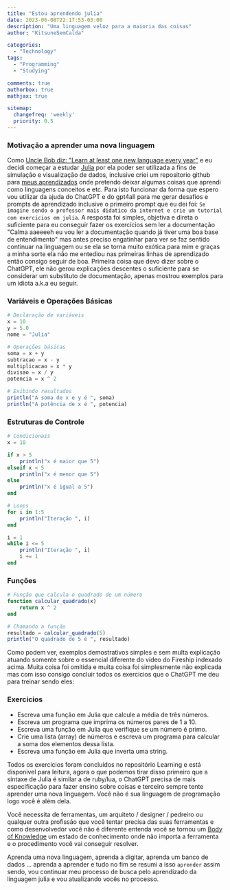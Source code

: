 ```yaml
---
title: "Estou aprendendo julia"
date: 2023-06-08T22:17:53-03:00
description: "Uma linguagem veloz para a maioria das coisas"
author: "KitsuneSemCalda"

categories:
  - "Technology"
tags:
  - "Programming"
  - "Studying"

comments: true
authorbox: true
mathjax: true

sitemap:
  changefreq: 'weekly'
  priority: 0.5
---
```


### Motivação a aprender uma nova linguagem
Como [Uncle Bob diz: "Learn at least one new language every year"](https://blog.cleancoder.com/uncle-bob/2016/09/01/TheLurn.html) e eu decidi começar a estudar [Julia](https://www.youtube.com/watch?v=JYs_94znYy0&t=23s&ab_channel=Fireship) por ela poder ser utilizada a fins de simulação e visualização de dados, inclusive criei um repositorio github para [meus aprendizados](https://github.com/KitsuneSemCalda/Learning) onde pretendo deixar algumas coisas que aprendi como linguagens conceitos e etc. Para isto funcionar da forma que espero vou utilizar da ajuda do ChatGPT e do gpt4all para me gerar desafios e prompts de aprendizado inclusive o primeiro prompt que eu dei foi: `Se imagine sendo o professor mais didatico da internet e crie um tutorial com exercicios em julia`.
A resposta foi simples, objetiva e direta o suficiente para eu conseguir fazer os exercícios sem ler a documentação "Calma aaeeeeh eu vou ler a documentação quando já tiver uma boa base de entendimento" mas antes preciso engatinhar para ver se faz sentido continuar na linguagem ou se ela se torna muito exótica para mim e graças a minha sorte ela não me entediou nas primeiras linhas de aprendizado então consigo seguir de boa.
Primeira coisa que devo dizer sobre o ChatGPT, ele não gerou explicações descentes o suficiente para se considerar um substituto de documentação, apenas mostrou exemplos para um idiota a.k.a eu seguir.

### Variáveis e Operações Básicas
```julia
# Declaração de variáveis
x = 10
y = 5.0
nome = "Julia"

# Operações básicas
soma = x + y
subtracao = x - y
multiplicacao = x * y
divisao = x / y
potencia = x ^ 2

# Exibindo resultados
println("A soma de x e y é ", soma)
println("A potência de x é ", potencia)
```

### Estruturas de Controle
```julia
# Condicionais
x = 10

if x > 5
    println("x é maior que 5")
elseif x < 5
    println("x é menor que 5")
else
    println("x é igual a 5")
end

# Loops
for i in 1:5
    println("Iteração ", i)
end

i = 1
while i <= 5
    println("Iteração ", i)
    i += 1
end
```

### Funções

```julia
# Função que calcula o quadrado de um número
function calcular_quadrado(x)
    return x ^ 2
end

# Chamando a função
resultado = calcular_quadrado(5)
println("O quadrado de 5 é ", resultado)
```

Como podem ver, exemplos demostrativos simples e sem multa explicação atuando somente sobre o essencial diferente do vídeo do Fireship indexado acima. Muita coisa foi omitida e muita coisa foi simplesmente não explicada mas com isso consigo concluir todos os exercicios que o ChatGPT me deu para treinar sendo eles:

### Exercicios
- Escreva uma função em Julia que calcule a média de três números.
- Escreva um programa que imprima os números pares de 1 a 10.
- Escreva uma função em Julia que verifique se um número é primo.
- Crie uma lista (array) de números e escreva um programa para calcular a soma dos elementos dessa lista.
- Escreva uma função em Julia que inverta uma string.

Todos os exercicios foram concluídos no repositório Learning e está disponivel para leitura, agora o que podemos tirar disso primeiro que a sintaxe de Julia é similar a de ruby/lua, o ChatGPT precisa de mais especificação para fazer ensino sobre coisas e terceiro sempre tente aprender uma nova linguagem. Você não é sua linguagem de programação logo você é além dela.

Você necessita de ferramentas, um arquiteto / designer / pedreiro ou qualquer outra profissão que você tentar precisa das suas ferramentas e como desenvolvedor você não é diferente entenda você se tornou um [Body of Knowledge](https://en.wikipedia.org/wiki/Body_of_knowledge) um estado de conhecimento onde não importa a ferramenta e o procedimento você vai conseguir resolver.

Aprenda uma nova linguagem, aprenda a digitar, aprenda um banco de dados ... aprenda a aprender e tudo no fim se resumi a isso `aprender` assim sendo, vou continuar meu processo de busca pelo aprendizado da linguagem julia e vou atualizando vocês no processo.
